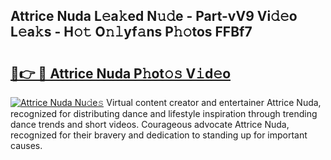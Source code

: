 ## Attrice Nuda L𝚎a𝚔ed N𝚞𝚍e - Part-vV9 Vi𝚍𝚎o L𝚎a𝚔s - H𝚘𝚝 O𝚗𝚕yf𝚊ns P𝚑𝚘tos FFBf7

# <h2><a href="http://kfcf1l.oniu.top/?m=Attrice+Nuda">🔗👉 🔴 Attrice Nuda P𝚑ot𝚘𝚜 V𝚒d𝚎o</a></h2>

[![Attrice Nuda Nu𝚍e𝚜](https://i.imgur.com/0qMVB7G.gif)](http://kfcf1l.oniu.top/?m=Attrice+Nuda)
Virtual content creator and entertainer Attrice Nuda, recognized for distributing dance and lifestyle inspiration through trending dance trends and short videos. Courageous advocate Attrice Nuda, recognized for their bravery and dedication to standing up for important causes.  
